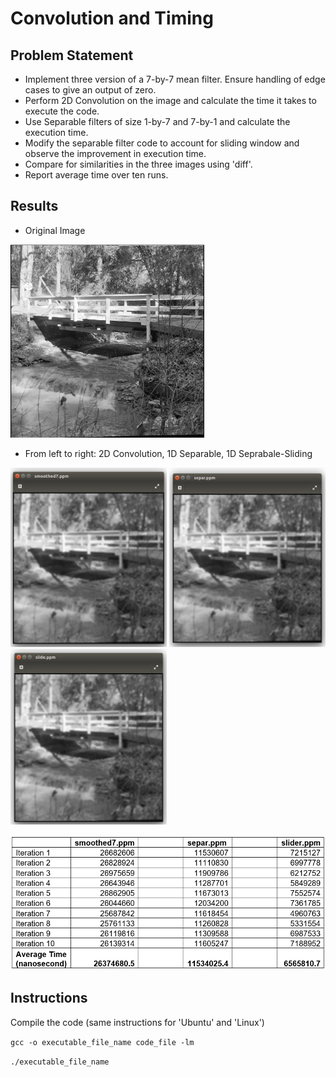 # Convolution and Timing

## Problem Statement
- Implement three version of a 7-by-7 mean filter. Ensure handling of edge cases to give an output of zero.
- Perform 2D Convolution on the image and calculate the time it takes to execute the code.
- Use Separable filters of size 1-by-7 and 7-by-1 and calculate the execution time.
- Modify the separable filter code to account for sliding window and observe the improvement in execution time.
- Compare for similarities in the  three images using 'diff'.
- Report average time over ten runs.

## Results 
- Original Image
<p float="left">
  <img src="https://github.com/srivas18/ECE6310-Introduction-to-Computer-Vision/blob/master/Lab1-Convolution-and-Timing/bridge.PNG" width="310" />
</p>

- From left to right: 2D Convolution, 1D Separable, 1D Seprabale-Sliding
<p float="left">
  <img src="https://github.com/srivas18/ECE6310-Introduction-to-Computer-Vision/blob/master/Lab1-Convolution-and-Timing/smoothed7.png" width="250" />
  <img src="https://github.com/srivas18/ECE6310-Introduction-to-Computer-Vision/blob/master/Lab1-Convolution-and-Timing/separ.png" width="250" />
  <img src="https://github.com/srivas18/ECE6310-Introduction-to-Computer-Vision/blob/master/Lab1-Convolution-and-Timing/slide.png" width="250" />
</p>

![](https://github.com/srivas18/ECE6310-Introduction-to-Computer-Vision/blob/master/Lab1-Convolution-and-Timing/time.PNG)

## Instructions
Compile the code (same instructions for 'Ubuntu' and 'Linux')
 
`gcc -o executable_file_name code_file -lm`

`./executable_file_name`